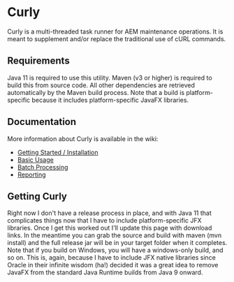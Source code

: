 # Curly
Curly is a multi-threaded task runner for AEM maintenance operations.  It is meant to supplement and/or replace the traditional use of cURL commands.

## Requirements
Java 11 is required to use this utility.  Maven (v3 or higher) is required to build this from source code.  All other dependencies are retrieved automatically by the Maven build process.  Note that a build is platform-specific because it includes platform-specific JavaFX libraries.

## Documentation
More information about Curly is available in the wiki:

+ [Getting Started / Installation](https://github.com/badvision/curly/wiki/How-to-Start-Curly)
+ [Basic Usage](https://github.com/badvision/curly/wiki/How-to-Use-Curly)
+ [Batch Processing](https://github.com/badvision/curly/wiki/Batch-Processing)
+ [Reporting](https://github.com/badvision/curly/wiki/Reporting)

## Getting Curly
Right now I don't have a release process in place, and with Java 11 that complicates things now that I have to include platform-specific JFX libraries.  Once I get this worked out I'll update this page with download links.  In the meantime you can grab the source and build with maven (mvn install) and the full release jar will be in your target folder when it completes.  Note that if you build on Windows, you will have a windows-only build, and so on.  This is, again, because I have to include JFX native libraries since Oracle in their infinite wisdom (ha!) decided it was a great idea to remove JavaFX from the standard Java Runtime builds from Java 9 onward.
